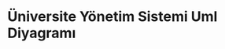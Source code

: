 # Üniversite Yönetim Sistemi Uml Diyagramı

[ ](https://user-images.githubusercontent.com/88411564/132866513-4553d3ad-e499-49c9-bddb-5d5f3c9f95ab.png)
